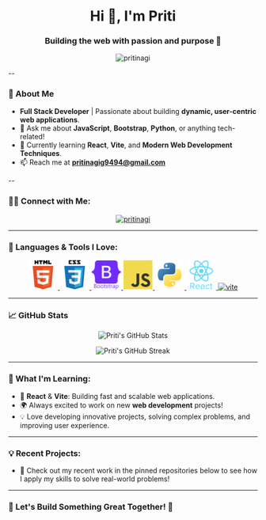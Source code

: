 <h1 align="center">Hi 👋, I'm Priti</h1>
<h3 align="center">Building the web with passion and purpose 🚀</h3>

<p align="center">
  <img src="https://komarev.com/ghpvc/?username=pritinagi&label=Profile%20views&color=0e75b6&style=flat" alt="pritinagi" />
</p>

--

### 🚀 About Me
- **Full Stack Developer** | Passionate about building **dynamic, user-centric web applications**.
- 💬 Ask me about **JavaScript**, **Bootstrap**, **Python**, or anything tech-related!
- 🌱 Currently learning **React**, **Vite**, and **Modern Web Development Techniques**.
- 📫 Reach me at **pritinagig9494@gmail.com**

--

### 🧑‍💻 Connect with Me:
<p align="center">
  <a href="https://linkedin.com/in/pritinagi" target="blank">
    <img align="center" src="https://raw.githubusercontent.com/rahuldkjain/github-profile-readme-generator/master/src/images/icons/Social/linked-in-alt.svg" alt="pritinagi" height="30" width="40" />
  </a>
</p>

---

### 🔧 Languages & Tools I Love:
<p align="center">
  <a href="https://www.w3.org/html/" target="_blank" rel="noreferrer">
    <img src="https://raw.githubusercontent.com/devicons/devicon/master/icons/html5/html5-original-wordmark.svg" alt="html5" width="60" height="60"/>
  </a> 
  <a href="https://www.w3schools.com/css/" target="_blank" rel="noreferrer">
    <img src="https://raw.githubusercontent.com/devicons/devicon/master/icons/css3/css3-original-wordmark.svg" alt="css3" width="60" height="60"/>
  </a> 
  <a href="https://getbootstrap.com" target="_blank" rel="noreferrer">
    <img src="https://raw.githubusercontent.com/devicons/devicon/master/icons/bootstrap/bootstrap-plain-wordmark.svg" alt="bootstrap" width="60" height="60"/>
  </a>
  <a href="https://developer.mozilla.org/en-US/docs/Web/JavaScript" target="_blank" rel="noreferrer">
    <img src="https://raw.githubusercontent.com/devicons/devicon/master/icons/javascript/javascript-original.svg" alt="javascript" width="60" height="60"/>
  </a> 
  <a href="https://www.python.org" target="_blank" rel="noreferrer">
    <img src="https://raw.githubusercontent.com/devicons/devicon/master/icons/python/python-original.svg" alt="python" width="60" height="60"/>
  </a> 
  <a href="https://reactjs.org/" target="_blank" rel="noreferrer">
    <img src="https://raw.githubusercontent.com/devicons/devicon/master/icons/react/react-original-wordmark.svg" alt="react" width="60" height="60"/>
  </a>
  <a href="https://vitejs.dev/" target="_blank" rel="noreferrer">
    <img src="https://vitejs.dev/logo.svg" alt="vite" width="60" height="60"/>
  </a>
</p>

---

### 📈 GitHub Stats
<p align="center">
  <img src="https://github-readme-stats.vercel.app/api?username=pritinagi&show_icons=true&hide=prs&count_private=true&theme=radical" alt="Priti's GitHub Stats"/>
</p>

<p align="center">
  <img src="https://github-readme-streak-stats.herokuapp.com/?user=pritinagi&theme=radical" alt="Priti's GitHub Streak"/>
</p>

---

### 🌱 What I'm Learning:
- 🚀 **React** & **Vite**: Building fast and scalable web applications.
- 🌍 Always excited to work on new **web development** projects!
- 💡 Love developing innovative projects, solving complex problems, and improving user experience.

---

### 💡 Recent Projects:
- 🔧 Check out my recent work in the pinned repositories below to see how I apply my skills to solve real-world problems!

---

### 🌟 Let's Build Something Great Together! 🌟
